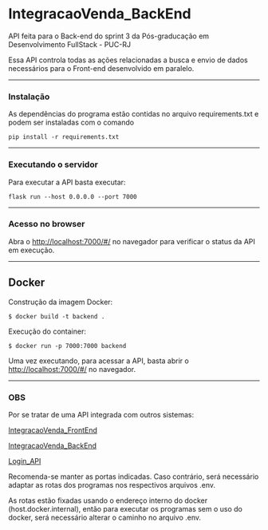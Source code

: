 # IntegracaoVenda_BackEnd

API feita para o Back-end do sprint 3 da Pós-graducação em Desenvolvimento FullStack - PUC-RJ

Essa API controla todas as ações relacionadas a busca e envio de dados necessários para o Front-end desenvolvido em paralelo.

---
### Instalação

As dependências do programa estão contidas no arquivo requirements.txt e podem ser instaladas com o comando

```
pip install -r requirements.txt
```

---
### Executando o servidor


Para executar a API  basta executar:

```
flask run --host 0.0.0.0 --port 7000
```
---
### Acesso no browser

Abra o [http://localhost:7000/#/](http://localhost:7000/#/) no navegador para verificar o status da API em execução.

---
## Docker

Construção da imagem Docker:

```
$ docker build -t backend .
```
Execução do container:

```
$ docker run -p 7000:7000 backend
```

Uma vez executando, para acessar a API, basta abrir o [http://localhost:7000/#/](http://localhost:7000/#/) no navegador.

---
### OBS

Por se tratar de uma API integrada com outros sistemas:

[IntegracaoVenda_FrontEnd](https://github.com/glgaspar/IntegracaoVenda_FrontEnd.git)

[IntegracaoVenda_BackEnd](https://github.com/glgaspar/IntegracaoVenda_BackEnd.git)

[Login_API](https://github.com/glgaspar/Login_API.git)

Recomenda-se manter as portas indicadas. Caso contrário, será necessário adaptar as rotas dos programas nos respectivos arquivos .env.

As rotas estão fixadas usando o endereço interno do docker (host.docker.internal), então para executar os programas sem o uso do docker, será necessário alterar o caminho no arquivo .env.
